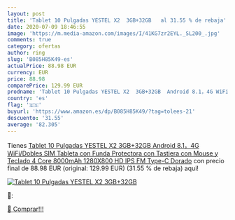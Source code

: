 ```yaml
---
layout: post
title: 'Tablet 10 Pulgadas YESTEL X2  3GB+32GB   al 31.55 % de rebaja'
date: 2020-07-09 18:46:55
image: 'https://m.media-amazon.com/images/I/41KG7zr2EYL._SL200_.jpg'
comments: true
category: ofertas
author: ring
slug: 'B085H85K49-es'
actualPrice: 88.98 EUR
currency: EUR
price: 88.98
comparePrice: 129.99 EUR
prodname: 'Tablet 10 Pulgadas YESTEL X2  3GB+32GB  Android 8.1，4G WiFi/Dobles SIM  Tableta  con Funda Protectora  con Tastiera  con Mouse y Teclado  4 Core  8000mAh  1280X800 HD IPS  FM  Type-C  Dorado'
country: 'es'
flag: '🇪🇸'
buyurl: 'https://www.amazon.es/dp/B085H85K49/?tag=tolees-21'
descuento: '31.55'
average: '82.305'
---
```


Tienes [Tablet 10 Pulgadas YESTEL X2  3GB+32GB  Android 8.1，4G WiFi/Dobles SIM  Tableta  con Funda Protectora  con Tastiera  con Mouse y Teclado  4 Core  8000mAh  1280X800 HD IPS  FM  Type-C  Dorado](https://www.amazon.es/dp/B085H85K49/?tag=tolees-21) con precio final de  88.98 EUR (original: 129.99 EUR) (31.55 %  de rebaja) aqui!

[![Tablet 10 Pulgadas YESTEL X2  3GB+32GB  ](https://m.media-amazon.com/images/I/41KG7zr2EYL._SL200_.jpg)](https://www.amazon.es/dp/B085H85K49/?tag=tolees-21)

🔎:


[🛒 Comprar!!!](https://www.amazon.es/dp/B085H85K49/?tag=tolees-21)
